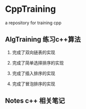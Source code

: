# CppTraining
a repository for training cpp


## AlgTraining 练习c++算法

1. 完成了双向链表的实现

2. 完成了简单选择排序的实现

3. 完成了插入排序的实现

4. 完成了冒泡排序的实现



## Notes c++ 相关笔记

